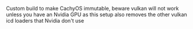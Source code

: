 Custom build to make CachyOS immutable, beware vulkan will not work unless you have an Nvidia GPU as this setup also removes the other vulkan icd loaders that Nvidia don't use
